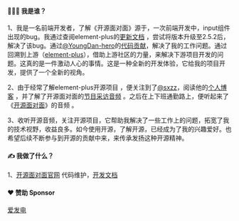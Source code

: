#### 👨🏻‍💻 我是谁？

1、我是一名前端开发者，了解《开源面对面》源于，一次前端开发中，input组件出现的bug。我通过查阅element-plus的[更新文档](https://element-plus.gitee.io/zh-CN/guide/changelog.html) ，尝试将版本升级至2.5.2后，解决了该bug。通过[@YoungDan-hero](https://github.com/YoungDan-hero)的[代码贡献](https://github.com/element-plus/element-plus/pull/15514)，解决了我的工作问题。通过回溯到上游（[element-plus](https://github.com/element-plus/element-plus)），借助上游社区的力量，来解决下游项目开发的问题。这真的是一件激动人心的事情。这是一种全新的开发体验，它给我的项目开发，提供了一个全新的视角。

2、由于经常了解element-plus开源项目 ，便关注到了[@sxzz](https://github.com/sxzz)，阅读他的[个人博客](https://xlog.sxzz.moe/) ，并了解了开源面对面的[节目采访音频](https://osf2f.net/episode/S01E16) 。之后在上下班通勤路上，便听起来了《[开源面对面](https://osf2f.net/)》的音频 。

3、收听开源音频，关注开源项目，它帮助我解决了一些工作上的问题，拓宽了我的技术视野，收益良多。如今使用开源，了解开源，已经成为了我的兴趣爱好。也希望后续不断参与到开源的贡献中来，来传承发扬这种开源精神。


#### ✍️ 我做了什么？

1、[开源面对面官网](https://github.com/opensource-f2f/website) 代码维护，[开发文档](https://shimo.im/docs/ZzkLM15j7mTG7yAQ/)



#### ❤️ 赞助 Sponsor
[爱发电](https://afdian.net/a/xiaowang256)
